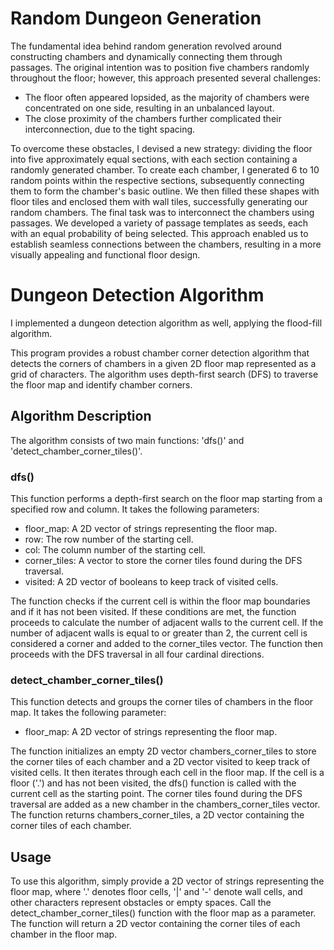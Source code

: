 # Random Dungeon Generation

The fundamental idea behind random generation revolved around constructing chambers and dynamically connecting them through passages. The original intention was to position five chambers randomly throughout the floor; however, this approach presented several challenges:
- The floor often appeared lopsided, as the majority of chambers were concentrated on one side, resulting in an unbalanced layout.
- The close proximity of the chambers further complicated their interconnection, due to the tight spacing.

To overcome these obstacles, I devised a new strategy: dividing the floor into five approximately equal sections, with each section containing a randomly generated chamber. To create each chamber, I generated 6 to 10 random points within the respective sections, subsequently connecting them to form the chamber's basic outline. We then filled these shapes with floor tiles and enclosed them with wall tiles, successfully generating our random chambers.
The final task was to interconnect the chambers using passages. We developed a variety of passage templates as seeds, each with an equal probability of being selected. This approach enabled us to establish seamless connections between the chambers, resulting in a more visually appealing and functional floor design.


# Dungeon Detection Algorithm

I implemented a dungeon detection algorithm as well, applying the flood-fill algorithm.

This program provides a robust chamber corner detection algorithm that detects the corners of chambers in a given 2D floor map represented as a grid of characters. The algorithm uses depth-first search (DFS) to traverse the floor map and identify chamber corners.

## Algorithm Description

The algorithm consists of two main functions: 'dfs()' and 'detect_chamber_corner_tiles()'.

### dfs()

This function performs a depth-first search on the floor map starting from a specified row and column. It takes the following parameters:

- floor_map: A 2D vector of strings representing the floor map.
- row: The row number of the starting cell.
- col: The column number of the starting cell.
- corner_tiles: A vector to store the corner tiles found during the DFS traversal.
- visited: A 2D vector of booleans to keep track of visited cells.

The function checks if the current cell is within the floor map boundaries and if it has not been visited. If these conditions are met, the function proceeds to calculate the number of adjacent walls to the current cell. If the number of adjacent walls is equal to or greater than 2, the current cell is considered a corner and added to the corner_tiles vector. The function then proceeds with the DFS traversal in all four cardinal directions.

### detect_chamber_corner_tiles()

This function detects and groups the corner tiles of chambers in the floor map. It takes the following parameter:

- floor_map: A 2D vector of strings representing the floor map.

The function initializes an empty 2D vector chambers_corner_tiles to store the corner tiles of each chamber and a 2D vector visited to keep track of visited cells. It then iterates through each cell in the floor map. If the cell is a floor ('.') and has not been visited, the dfs() function is called with the current cell as the starting point. The corner tiles found during the DFS traversal are added as a new chamber in the chambers_corner_tiles vector.
The function returns chambers_corner_tiles, a 2D vector containing the corner tiles of each chamber.

## Usage

To use this algorithm, simply provide a 2D vector of strings representing the floor map, where '.' denotes floor cells, '|' and '-' denote wall cells, and other characters represent obstacles or empty spaces. Call the detect_chamber_corner_tiles() function with the floor map as a parameter. The function will return a 2D vector containing the corner tiles of each chamber in the floor map.
